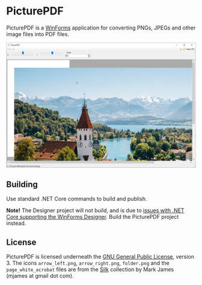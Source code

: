 ﻿# PicturePDF
PicturePDF is a [WinForms] application for converting PNGs, JPEGs and other
image files into PDF files.

![Screenshot of PicturePDF, working on a picture of an area in Switzerland](screenshot.png)

## Building
Use standard .NET Core commands to build and publish.

**Note!** The Designer project will not build, and is due to [issues with
.NET Core supporting the WinForms Designer]. Build the PicturePDF project
instead.

## License
PicturePDF is licensed underneath the [GNU General Public License], version 3.
The icons `arrow_left.png`, `arrow_right.png`, `folder.png` and the
`page_white_acrobat` files are from the [Silk] collection by Mark James
(mjames at gmail dot com).

[WinForms]: https://docs.microsoft.com/en-us/dotnet/framework/winforms/
[issues with .NET Core supporting the WinForms Designer]: https://github.com/dotnet/winforms/issues/147
[GNU General Public License]: https://www.gnu.org/licenses/gpl-3.0.html
[Silk]: http://www.famfamfam.com/lab/icons/silk/
